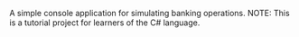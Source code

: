 A simple console application for simulating banking operations. NOTE: This is a tutorial project for learners of the C# language.
